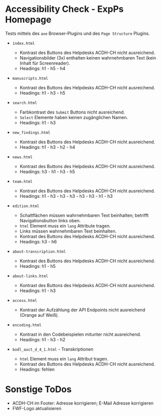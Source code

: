 # Accessibility Check - ExpPs Homepage #

Tests mittels des ```axe``` Browser-Plugins und des ```Page Structure``` Plugins.

- ```index.html```

   - Kontrast des Buttons des Helpdesks ACDH-CH nicht ausreichend.
   - Navigationsbilder (3x) enthalten keinen wahrnehmbaren Text (kein Inhalt für Screenreader).
   - Headings: h1 - h5 - h4

- ```manuscripts.html```
  
   - Kontrast des Buttons des Helpdesks ACDH-CH nicht ausreichend.
   - Headings: h1 - h3 - h5

- ```search.html```
   
   - Farbkontrast des ```Submit``` Buttons nicht ausreichend.
   - ```Select``` Elemente haben keinen zugänglichen Namen.
   - Headings: h1 - h3
   
- ```new_findings.html```

   - Kontrast des Buttons des Helpdesks ACDH-CH nicht ausreichend.
   - Headings: h1 - h3 - h2 - h4
   
- ```news.html```

   - Kontrast des Buttons des Helpdesks ACDH-CH nicht ausreichend.
   - Headings: h3 - h1 - h3 - h5
   
- ```team.html```

   - Kontrast des Buttons des Helpdesks ACDH-CH nicht ausreichend.
   - Headings: h1 - h3 - h3 - h3 - h3 - h3 - h1 - h3

- ```edition.html```

   - Schaltflächen müssen wahrnehmbaren Text beinhalten; betrifft Navigationsbutton links oben.
   - ```html``` Element muss ein ```lang``` Attribute tragen.
   - Links müssen wahrnehmbaren Text beinhalten.
   - Kontrast des Buttons des Helpdesks ACDH-CH nicht ausreichend.
   - Headings: h3 - h6
   
- ```about-transcription.html```

   - Kontrast des Buttons des Helpdesks ACDH-CH nicht ausreichend.
   - Headings: h1 - h5
   
- ```about-links.html```

   - Kontrast des Buttons des Helpdesks ACDH-CH nicht ausreichend.
   - Headings: h1 - h3
   
- ```access.html```

   - Kontrast der Aufzählung der API Endpoints nicht ausreichend (Orange auf Weiß).
   
- ```encoding.html```

   - Kontrast in den Codebeispielen mitunter nicht ausreichend.
   - Headings: h1 - h3 - h2
   
- ```bodl_auct_d_4_1.html``` - Transkriptionen

   - ```html``` Element muss ein ```lang``` Attribut tragen.
   - Kontrast des Buttons des Helpdesks ACDH-CH nicht ausreichend.
   - Headings: fehlen
   
# Sonstige ToDos #

- ACDH-CH im Footer: Adresse korrigieren; E-Mail Adresse korrigieren
- FWF-Logo aktualisieren